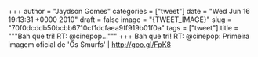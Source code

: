 
+++
author = "Jaydson Gomes"
categories = ["tweet"]
date = "Wed Jun 16 19:13:31 +0000 2010"
draft = false
image = "{TWEET_IMAGE}"
slug = "70f0dcddb50bcbb6710cf1dcfaea9ff919b01f0a"
tags = ["tweet"]
title = """Bah que tri! RT: @cinepop..."""
+++
Bah que tri! RT: @cinepop: Primeira imagem oficial de 'Os Smurfs' | http://goo.gl/FpK8
